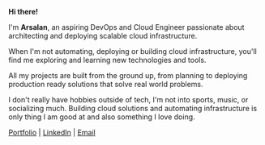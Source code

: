 **Hi there!**

I'm **Arsalan**, an aspiring DevOps and Cloud Engineer passionate about architecting and deploying scalable cloud infrastructure.

When I'm not automating, deploying or building cloud infrastructure, you'll find me exploring and learning new technologies and tools.

All my projects are built from the ground up, from planning to deploying production ready solutions that solve real world problems.

I don't really have hobbies outside of tech, I'm not into sports, music, or socializing much. Building cloud solutions and automating infrastructure is only thing I am good at and also something I love doing.

[Portfolio](https://arsalan-portfolio-umber.vercel.app/) | [LinkedIn](https://www.linkedin.com/in/arsalan-anwer-cloud/) | [Email](mailto:arsalan.anwer9050@gmail.com)
